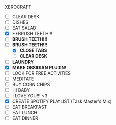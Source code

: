 XEROCRAFT
- [ ] CLEAR DESK
- [ ] DISHES
- [ ] EAT SALAD
- [x] **BRUSH TEETH!!!
- [ ] **BRUSH TEETH!!!**
- [ ] **BRUSH TEETH!!!**
	- [x] **CLOSE TABS**
	- [ ] **CLEAR DESK**
- [ ] **LAUNDRY**
- [x] **MAKE OBSIDIAN PLUGIN!**
- [ ] LOOK FOR FREE ACTIVITIES
- [ ] MEDITATE
- [ ] BUY CORN CHIPS
- [ ] HI BABY
- [ ] I LOVE YOU!!! <3
- [x] CREATE SPOTIFY PLAYLIST (Task Master's Mix)
- [ ] EAT BREAKFAST
- [ ] EAT LUNCH
- [ ] EAT DINNER